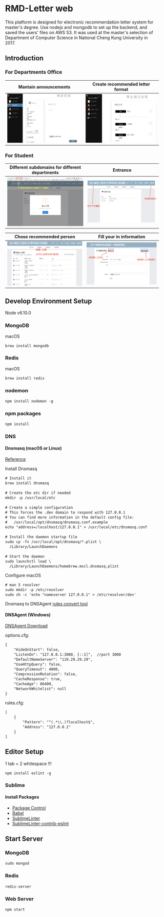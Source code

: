 # RMD-Letter web

This platform is designed for electronic recommendation letter system for master's degree. Use nodejs and mongodb to set up the backend, and saved the users' files on AWS S3. 
It was used at the master's selection of Department of Computer Science in National Cheng Kung University in 2017.

## Introduction
### For Departments Office  
| Mantain announcements | Create recommended letter format |
| ---- | ---- |
| ![](img/announcement.png) | ![](img/make_rmdlt.png) |

### For Student
| Different subdomains for different departments | Entrance |
| ---- | ---- |
| ![](img/subdomain.png) | ![](img/enter.png) |

| Chose recommended person | Fill your in information |
| ---- | ---- |
| ![](img/recommend_list.png) | ![](img/fill_rmdlt.png) |

## Develop Environment Setup
Node v6.10.0
### MongoDB

macOS

```
brew install mongodb
```

### Redis

macOS

```
brew install redis
```

### nodemon

```
npm install nodemon -g
```

### npm packages

```
npm install
```

### DNS

#### Dnsmasq (macOS or Linux)

[Reference](http://asciithoughts.com/posts/2014/02/23/setting-up-a-wildcard-dns-domain-on-mac-os-x/)

Install Dnsmasq

```
# Install it
brew install dnsmasq

# Create the etc dir if needed
mkdir -p /usr/local/etc

# Create a simple configuration
# This forces the .dev domain to respond with 127.0.0.1
# You can find more information in the default config file:
#   /usr/local/opt/dnsmasq/dnsmasq.conf.example
echo "address=/localhost/127.0.0.1" > /usr/local/etc/dnsmasq.conf

# Install the daemon startup file
sudo cp -fv /usr/local/opt/dnsmasq/*.plist \
  /Library/LaunchDaemons

# Start the daemon
sudo launchctl load \
  /Library/LaunchDaemons/homebrew.mxcl.dnsmasq.plist
```

Configure macOS

```
# man 5 resolver
sudo mkdir -p /etc/resolver
sudo sh -c 'echo "nameserver 127.0.0.1" > /etc/resolver/dev'
```

Dnsmasq to DNSAgent [rules convert tool](https://stackia.github.io/masq2agent/)

#### DNSAgent (Windows)

[DNSAgent  Download](https://github.com/stackia/DNSAgent/releases/latest)

options.cfg:

```
{
    "HideOnStart": false,
    "ListenOn": "127.0.0.1:3000, [::1]",  //port 3000
    "DefaultNameServer": "119.29.29.29",
    "UseHttpQuery": false,
    "QueryTimeout": 4000,
    "CompressionMutation": false,
    "CacheResponse": true,
    "CacheAge": 86400,
    "NetworkWhitelist": null
}
```

rules.cfg:

```
[
    {
        "Pattern": "^(.*\\.)?localhost$",
        "Address": "127.0.0.1"
    }
]
```

## Editor Setup

1 tab = 2 whitespace !!!

```
npm install eslint -g
```

### Sublime

#### Install Packages

* [Package Control](https://packagecontrol.io/installation)
* [Babel](https://packagecontrol.io/packages/Babel)
* [SublimeLinter](https://packagecontrol.io/packages/SublimeLinter)
* [SublimeLinter-contrib-eslint](https://packagecontrol.io/packages/SublimeLinter-contrib-eslint)

## Start Server

### MongoDB

```
sudo mongod
```

### Redis

```
redis-server
```

### Web Server

```
npm start
```
